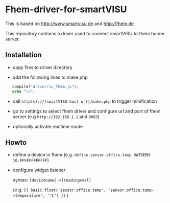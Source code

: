 Fhem-driver-for-smartVISU
=========================

This is based on http://www.smartvisu.de and http://fhem.de

This repository contains a driver used to connect smartVISU to fhem homer server.

Installation
------------

 - copy files to driver directory
 
 - add the following lines to make.php
 ```php
    compile("driver/io_fhem.js");
    echo "\n";
 ```
    
 - call ```http(s)://[smartVISU host url]/make.php``` to trigger minification
 
 - go to settings to select fhem driver and configure url and port of fhem server
   (e.g ```http://192.168.1.1``` and ```8083```)
   
 - optionally activate realtime mode
 
Howto
-----
 - define a device in fhem
   (e.g. ```define sensor.office.temp OWTHERM 10.FFFFFFFFFFFF```)
  
 - configure widget listener
    
   syntax: ```[devicename]->[readingsval]```
  
   (e.g. ```{{ basic.float('sensor.office.temp', 'sensor.office.temp->temperature', '°C') }}``` )


